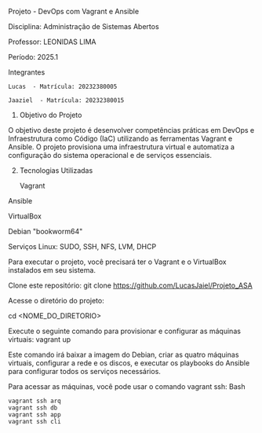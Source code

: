 Projeto - DevOps com Vagrant e Ansible

Disciplina: Administração de Sistemas Abertos

Professor: LEONIDAS LIMA 

Período: 2025.1 

Integrantes

    Lucas  - Matrícula: 20232380005

    Jaaziel  - Matrícula: 20232380015

1. Objetivo do Projeto

O objetivo deste projeto é desenvolver competências práticas em DevOps e Infraestrutura como Código (IaC) utilizando as ferramentas Vagrant e Ansible. O projeto provisiona uma infraestrutura virtual e automatiza a configuração do sistema operacional e de serviços essenciais. 

2. Tecnologias Utilizadas

    Vagrant 

Ansible 

VirtualBox 

Debian "bookworm64" 

Serviços Linux: SUDO, SSH, NFS, LVM, DHCP 


Para executar o projeto, você precisará ter o Vagrant e o VirtualBox instalados em seu sistema.

Clone este repositório:
git clone https://github.com/LucasJaiel/Projeto_ASA

Acesse o diretório do projeto:


cd <NOME_DO_DIRETORIO>

Execute o seguinte comando para provisionar e configurar as máquinas virtuais:
vagrant up

Este comando irá baixar a imagem do Debian, criar as quatro máquinas virtuais, configurar a rede e os discos, e executar os playbooks do Ansible para configurar todos os serviços necessários.

Para acessar as máquinas, você pode usar o comando vagrant ssh:
Bash

    vagrant ssh arq
    vagrant ssh db
    vagrant ssh app
    vagrant ssh cli


